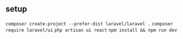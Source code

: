 ## setup
`composer create-project --prefer-dist laravel/laravel .`
`composer require laravel/ui`
`php artisan ui react`
`npm install && npm run dev`

